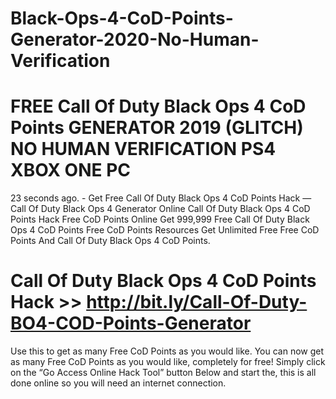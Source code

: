 # Black-Ops-4-CoD-Points-Generator-2020-No-Human-Verification

# FREE Call Of Duty Black Ops 4 CoD Points GENERATOR 2019 (GLITCH) NO HUMAN VERIFICATION PS4 XBOX ONE PC
23 seconds ago. -
Get Free Call Of Duty Black Ops 4 CoD Points Hack — Call Of Duty Black Ops 4 Generator Online
Call Of Duty Black Ops 4 CoD Points Hack Free CoD Points Online Get 999,999 Free Call Of Duty Black Ops 4 CoD Points Free CoD Points Resources Get Unlimited Free Free CoD Points And Call Of Duty Black Ops 4 CoD Points.

# Call Of Duty Black Ops 4 CoD Points Hack >> http://bit.ly/Call-Of-Duty-BO4-COD-Points-Generator

Use this to get as many Free CoD Points as you would like. You can now get as many Free CoD Points as you would like, completely for free! Simply click on the “Go Access Online Hack Tool” button Below and start the, this is all done online so you will need an internet connection.



